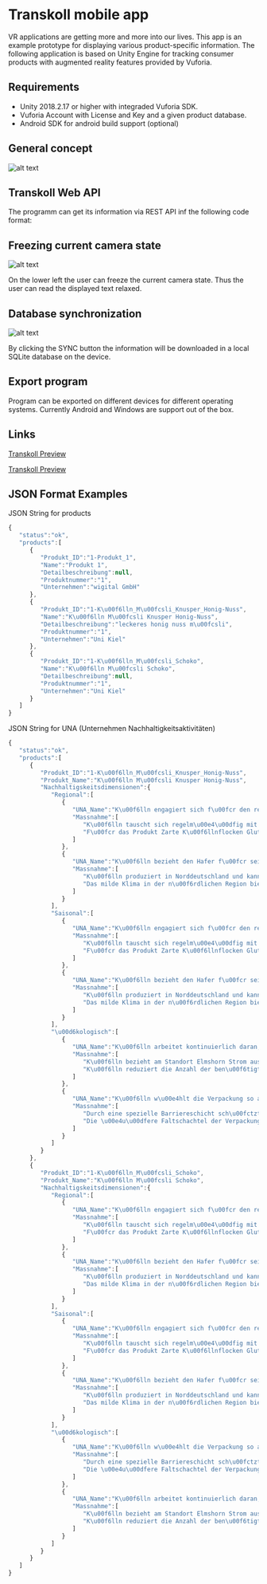 # Transkoll mobile app

VR applications are getting more and more into our lives. This app is an example prototype for displaying various product-specific information. The following application is based on Unity Engine for tracking consumer products with augmented reality features provided by Vuforia.

## Requirements

+ Unity 2018.2.17 or higher with integraded Vuforia SDK.
+ Vuforia Account with License and Key and a given product database.
+ Android SDK for android build support (optional)

## General concept

![alt text](https://github.com/julian-martin/transkoll-mobile-app/blob/master/doc/info.png "Example of tracking a product and displaying additional information")

## Transkoll Web API

The programm can get its information via REST API inf the following code format:

## Freezing current camera state

![alt text](https://github.com/julian-martin/transkoll-mobile-app/blob/master/doc/freeze.jpg "Freeze Feature for information")

On the lower left the user can freeze the current camera state. Thus the user can read the displayed text relaxed. 

## Database synchronization

![alt text](https://github.com/julian-martin/transkoll-mobile-app/blob/master/doc/database-sync.jpg "Sync Feature for information")

By clicking the SYNC button the information will be downloaded in a local SQLite database on the device.

## Export program
Program can be exported on different devices for different operating systems. Currently Android and Windows are support out of the box.

## Links

[Transkoll Preview](http://preview.transkolldb.wigital.de/webservice/?key=7PS0r8IHhFNELSlj1xQiT1XXKHhfiV0G&function=product "Products")

[Transkoll Preview](http://preview.transkolldb.wigital.de/webservice/?key=7PS0r8IHhFNELSlj1xQiT1XXKHhfiV0G&function=una "UNA")


## JSON Format Examples


JSON String for products

```javascript
{  
   "status":"ok",
   "products":[  
      {  
         "Produkt_ID":"1-Produkt_1",
         "Name":"Produkt 1",
         "Detailbeschreibung":null,
         "Produktnummer":"1",
         "Unternehmen":"wigital GmbH"
      },
      {  
         "Produkt_ID":"1-K\u00f6lln_M\u00fcsli_Knusper_Honig-Nuss",
         "Name":"K\u00f6lln M\u00fcsli Knusper Honig-Nuss",
         "Detailbeschreibung":"leckeres honig nuss m\u00fcsli",
         "Produktnummer":"1",
         "Unternehmen":"Uni Kiel"
      },
      {  
         "Produkt_ID":"1-K\u00f6lln_M\u00fcsli_Schoko",
         "Name":"K\u00f6lln M\u00fcsli Schoko",
         "Detailbeschreibung":null,
         "Produktnummer":"1",
         "Unternehmen":"Uni Kiel"
      }
   ]
}
```

JSON String for UNA (Unternehmen Nachhaltigkeitsaktivitäten)

```javascript
{  
   "status":"ok",
   "products":[  
      {  
         "Produkt_ID":"1-K\u00f6lln_M\u00fcsli_Knusper_Honig-Nuss",
         "Produkt_Name":"K\u00f6lln M\u00fcsli Knusper Honig-Nuss",
         "Nachhaltigskeitsdimensionen":{  
            "Regional":[  
               {  
                  "UNA_Name":"K\u00f6lln engagiert sich f\u00fcr den regionalen Anbau von Hafer der die wichtigste Zutat von K\u00f6lln-Produkten ist.",
                  "Massnahme":[  
                     "K\u00f6lln tauscht sich regelm\u00e4\u00dfig mit den H\u00e4ndlern aus dem Norden zu den Qualit\u00e4tskriterien des Hafers aus.",
                     "F\u00fcr das Produkt Zarte K\u00f6llnflocken Glutenfrei wird ein Gro\u00dfteil des Hafers in Norddeutschland erzeugt."
                  ]
               },
               {  
                  "UNA_Name":"K\u00f6lln bezieht den Hafer f\u00fcr sein M\u00fcsli regional aus Norddeutschland und aus dem skandinavischen Raum.",
                  "Massnahme":[  
                     "K\u00f6lln produziert in Norddeutschland und kann somit die r\u00e4umliche N\u00e4he zu seinen Lieferanten gew\u00e4hrleisten.",
                     "Das milde Klima in der n\u00f6rdlichen Region bietet sehr gute Vorraussetzungen f\u00fcr Haferanbau."
                  ]
               }
            ],
            "Saisonal":[  
               {  
                  "UNA_Name":"K\u00f6lln engagiert sich f\u00fcr den regionalen Anbau von Hafer der die wichtigste Zutat von K\u00f6lln-Produkten ist.",
                  "Massnahme":[  
                     "K\u00f6lln tauscht sich regelm\u00e4\u00dfig mit den H\u00e4ndlern aus dem Norden zu den Qualit\u00e4tskriterien des Hafers aus.",
                     "F\u00fcr das Produkt Zarte K\u00f6llnflocken Glutenfrei wird ein Gro\u00dfteil des Hafers in Norddeutschland erzeugt."
                  ]
               },
               {  
                  "UNA_Name":"K\u00f6lln bezieht den Hafer f\u00fcr sein M\u00fcsli regional aus Norddeutschland und aus dem skandinavischen Raum.",
                  "Massnahme":[  
                     "K\u00f6lln produziert in Norddeutschland und kann somit die r\u00e4umliche N\u00e4he zu seinen Lieferanten gew\u00e4hrleisten.",
                     "Das milde Klima in der n\u00f6rdlichen Region bietet sehr gute Vorraussetzungen f\u00fcr Haferanbau."
                  ]
               }
            ],
            "\u00d6kologisch":[  
               {  
                  "UNA_Name":"K\u00f6lln arbeitet kontinuierlich daran, die durch die Produktion erzeugten Umweltbelastungen zu reduzieren.",
                  "Massnahme":[  
                     "K\u00f6lln bezieht am Standort Elmshorn Strom aus erneuerbaren\/regenerativen Energien.",
                     "K\u00f6lln reduziert die Anzahl der ben\u00f6tigten LKWs und damit den CO2-Aussta\u00df beim Transport."
                  ]
               },
               {  
                  "UNA_Name":"K\u00f6lln w\u00e4hlt die Verpackung so aus, dass \u00f6kologische Aspekte und Produktschutz zusammengef\u00fchrt werden..",
                  "Massnahme":[  
                     "Durch eine spezielle Barriereschicht sch\u00fctzt der Innenbeutel das M\u00fcsli vor Umwelteinfl\u00fcssen.",
                     "Die \u00e4u\u00dfere Faltschachtel der Verpackung ist zu 100% recyclebar."
                  ]
               }
            ]
         }
      },
      {  
         "Produkt_ID":"1-K\u00f6lln_M\u00fcsli_Schoko",
         "Produkt_Name":"K\u00f6lln M\u00fcsli Schoko",
         "Nachhaltigskeitsdimensionen":{  
            "Regional":[  
               {  
                  "UNA_Name":"K\u00f6lln engagiert sich f\u00fcr den regionalen Anbau von Hafer der die wichtigste Zutat von K\u00f6lln-Produkten ist.",
                  "Massnahme":[  
                     "K\u00f6lln tauscht sich regelm\u00e4\u00dfig mit den H\u00e4ndlern aus dem Norden zu den Qualit\u00e4tskriterien des Hafers aus.",
                     "F\u00fcr das Produkt Zarte K\u00f6llnflocken Glutenfrei wird ein Gro\u00dfteil des Hafers in Norddeutschland erzeugt."
                  ]
               },
               {  
                  "UNA_Name":"K\u00f6lln bezieht den Hafer f\u00fcr sein M\u00fcsli regional aus Norddeutschland und aus dem skandinavischen Raum.",
                  "Massnahme":[  
                     "K\u00f6lln produziert in Norddeutschland und kann somit die r\u00e4umliche N\u00e4he zu seinen Lieferanten gew\u00e4hrleisten.",
                     "Das milde Klima in der n\u00f6rdlichen Region bietet sehr gute Vorraussetzungen f\u00fcr Haferanbau."
                  ]
               }
            ],
            "Saisonal":[  
               {  
                  "UNA_Name":"K\u00f6lln engagiert sich f\u00fcr den regionalen Anbau von Hafer der die wichtigste Zutat von K\u00f6lln-Produkten ist.",
                  "Massnahme":[  
                     "K\u00f6lln tauscht sich regelm\u00e4\u00dfig mit den H\u00e4ndlern aus dem Norden zu den Qualit\u00e4tskriterien des Hafers aus.",
                     "F\u00fcr das Produkt Zarte K\u00f6llnflocken Glutenfrei wird ein Gro\u00dfteil des Hafers in Norddeutschland erzeugt."
                  ]
               },
               {  
                  "UNA_Name":"K\u00f6lln bezieht den Hafer f\u00fcr sein M\u00fcsli regional aus Norddeutschland und aus dem skandinavischen Raum.",
                  "Massnahme":[  
                     "K\u00f6lln produziert in Norddeutschland und kann somit die r\u00e4umliche N\u00e4he zu seinen Lieferanten gew\u00e4hrleisten.",
                     "Das milde Klima in der n\u00f6rdlichen Region bietet sehr gute Vorraussetzungen f\u00fcr Haferanbau."
                  ]
               }
            ],
            "\u00d6kologisch":[  
               {  
                  "UNA_Name":"K\u00f6lln w\u00e4hlt die Verpackung so aus, dass \u00f6kologische Aspekte und Produktschutz zusammengef\u00fchrt werden..",
                  "Massnahme":[  
                     "Durch eine spezielle Barriereschicht sch\u00fctzt der Innenbeutel das M\u00fcsli vor Umwelteinfl\u00fcssen.",
                     "Die \u00e4u\u00dfere Faltschachtel der Verpackung ist zu 100% recyclebar."
                  ]
               },
               {  
                  "UNA_Name":"K\u00f6lln arbeitet kontinuierlich daran, die durch die Produktion erzeugten Umweltbelastungen zu reduzieren.",
                  "Massnahme":[  
                     "K\u00f6lln bezieht am Standort Elmshorn Strom aus erneuerbaren\/regenerativen Energien.",
                     "K\u00f6lln reduziert die Anzahl der ben\u00f6tigten LKWs und damit den CO2-Aussta\u00df beim Transport."
                  ]
               }
            ]
         }
      }
   ]
}
```
